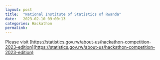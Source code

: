 ```yaml
---
layout: post
title:  "National Institute of Statistics of Rwanda"
date:   2023-02-10 09:00:13
categories: Hackathon
permalink: 
---
```



Please visit [https://statistics.gov.rw/about-us/hackathon-competition-2023-edition](https://statistics.gov.rw/about-us/hackathon-competition-2023-edition)
